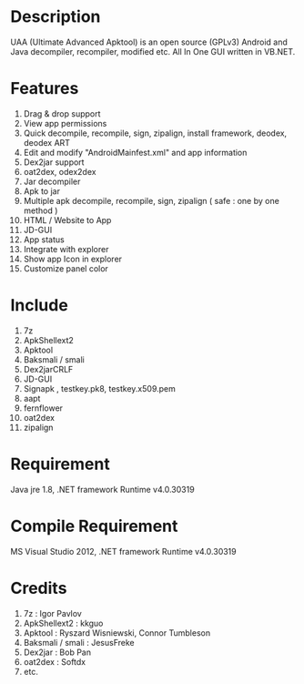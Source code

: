 Description
===========
UAA (Ultimate Advanced Apktool) is an open source (GPLv3) Android and Java decompiler, recompiler, modified etc. All In One GUI written in VB.NET.

Features
========
01. Drag & drop support
02. View app permissions
03. Quick decompile, recompile, sign, zipalign, install framework, deodex, deodex ART
04. Edit and modify "AndroidMainfest.xml" and app information
05. Dex2jar support
06. oat2dex, odex2dex
07. Jar decompiler
08. Apk to jar
09. Multiple apk decompile, recompile, sign, zipalign ( safe : one by one method )
10. HTML / Website to App
11. JD-GUI
12. App status
13. Integrate with explorer
14. Show app Icon in explorer
15. Customize panel color

Include
=======
01. 7z
02. ApkShellext2
03. Apktool
04. Baksmali / smali
05. Dex2jarCRLF
06. JD-GUI
07. Signapk , testkey.pk8, testkey.x509.pem
08. aapt
09. fernflower
10. oat2dex
11. zipalign

Requirement
==========
Java jre 1.8, .NET framework Runtime v4.0.30319

Compile Requirement
==================
MS Visual Studio 2012, .NET framework Runtime v4.0.30319

Credits
=======
01. 7z : Igor Pavlov
02. ApkShellext2 : kkguo
03. Apktool : Ryszard Wisniewski, Connor Tumbleson
04. Baksmali / smali : JesusFreke
05. Dex2jar : Bob Pan
06. oat2dex : Softdx
07. etc.
